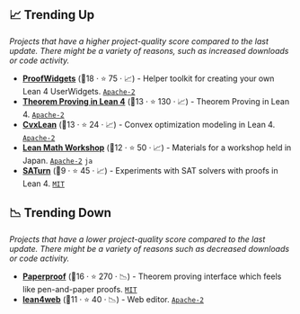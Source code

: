 ## 📈 Trending Up

_Projects that have a higher project-quality score compared to the last update. There might be a variety of reasons, such as increased downloads or code activity._

- <b><a href="https://github.com/leanprover-community/ProofWidgets4">ProofWidgets</a></b> (🥇18 ·  ⭐ 75 · 📈) - Helper toolkit for creating your own Lean 4 UserWidgets. <code><a href="http://bit.ly/3nYMfla">Apache-2</a></code>
- <b><a href="https://lean-lang.org/theorem_proving_in_lean4/">Theorem Proving in Lean 4</a></b> (🥈13 ·  ⭐ 130 · 📈) - Theorem Proving in Lean 4. <code><a href="http://bit.ly/3nYMfla">Apache-2</a></code>
- <b><a href="https://github.com/verified-optimization/CvxLean">CvxLean</a></b> (🥈13 ·  ⭐ 24 · 📈) - Convex optimization modeling in Lean 4. <code><a href="http://bit.ly/3nYMfla">Apache-2</a></code>
- <b><a href="https://github.com/yuma-mizuno/lean-math-workshop">Lean Math Workshop</a></b> (🥇12 ·  ⭐ 50 · 📈) - Materials for a workshop held in Japan. <code><a href="http://bit.ly/3nYMfla">Apache-2</a></code> <code>ja</code>
- <b><a href="https://github.com/siddhartha-gadgil/Saturn">SATurn</a></b> (🥉9 ·  ⭐ 45 · 📈) - Experiments with SAT solvers with proofs in Lean 4. <code><a href="http://bit.ly/34MBwT8">MIT</a></code>

## 📉 Trending Down

_Projects that have a lower project-quality score compared to the last update. There might be a variety of reasons such as decreased downloads or code activity._

- <b><a href="https://github.com/Paper-Proof/paperproof">Paperproof</a></b> (🥉16 ·  ⭐ 270 · 📉) - Theorem proving interface which feels like pen-and-paper proofs. <code><a href="http://bit.ly/34MBwT8">MIT</a></code>
- <b><a href="https://live.lean-lang.org/">lean4web</a></b> (🥉11 ·  ⭐ 40 · 📉) - Web editor. <code><a href="http://bit.ly/3nYMfla">Apache-2</a></code>

